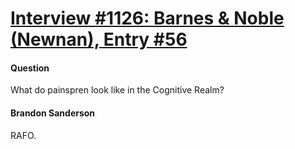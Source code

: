 # [Interview #1126: Barnes & Noble (Newnan), Entry #56](https://www.theoryland.com/intvmain.php?i=1126#56)

#### Question

What do painspren look like in the Cognitive Realm?

#### Brandon Sanderson

RAFO.

